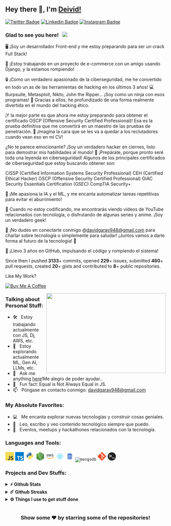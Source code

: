 ## Hey there 👋, I'm [Deivid!](https://github.com/deivid2025)

[![Twitter Badge](https://img.shields.io/badge/-Twitter-00acee?style=flat-square&logo=Twitter&logoColor=white)](https://twitter.com/deivid)
[![Linkedin Badge](https://img.shields.io/badge/-LinkedIn-0e76a8?style=flat-square&logo=Linkedin&logoColor=white)](https://linkedin.com/in/davidgaray)
[![Instagram Badge](https://img.shields.io/badge/-Instagram-e4405f?style=flat-square&logo=Instagram&logoColor=white)](https://instagram.com/david_garay2)

### Glad to see you here! &nbsp; ![](https://visitor-badge.glitch.me/badge?page_id=iampavangandhi.iampavangandhi&style=flat-square&color=0088cc)

🖥️ ¡Soy un desarrollador Front-end y me estoy preparando para ser un crack Full Stack!

🚀 ¡Estoy trabajando en un proyecto de e-commerce con un amigo usando Django, y la estamos rompiendo!

🔒 ¡Como un verdadero apasionado de la ciberseguridad, me he convertido en todo un as de las herramientas de hacking en los últimos 3 años! 💻 Burpsuite, Metasploit, Nikto, John the Ripper... ¡Soy como un ninja con esos programas! 🥷 Gracias a ellos, he profundizado de una forma realmente divertida en el mundo del hacking ético.

¡Y la mejor parte es que ahora me estoy preparando para obtener el certificado OSCP (Offensive Security Certified Professional)! Esa es la prueba definitiva que me convertirá en un maestro de las pruebas de penetración. 🥇 ¡Imagina la cara que se les va a quedar a los reclutadores cuando vean eso en mi CV!

¿No te parece emocionante? ¡Soy un verdadero hacker en ciernes, listo para demostrar mis habilidades al mundo! 🚀 ¡Prepárate, porque pronto seré toda una leyenda en ciberseguridad!
Algunos de los principales certificados de ciberseguridad que estoy buscando obtener son:

CISSP (Certified Information Systems Security Professional)
CEH (Certified Ethical Hacker)
OSCP (Offensive Security Certified Professional)
GIAC Security Essentials Certification (GSEC)
CompTIA Security+

🤖 ¡Me apasiona la IA y el ML, y me encanta automatizar tareas repetitivas para evitar el aburrimiento!

🎥 Cuando no estoy codificando, me encontrarás viendo videos de YouTube relacionados con tecnología, o disfrutando de algunas series y anime. ¡Soy un verdadero geek!

🌟 ¡No dudes en conectarte conmigo @davidgaray948@gmail.com para charlar sobre tecnología o simplemente para saludar! ¡Juntos vamos a darle forma al futuro de la tecnología! 🌟

📅 ¡Llevo 3 años en GitHub, impulsando el código y rompiendo el sistema!

Since then I pushed **3133**+ commits, opened **229**+ issues, submitted **460**+ pull requests, created **20**+ gists and contributed to **8**+ public repositories.

Like My Work?

<a href="https://www.buymeacoffee.com/deividuser" target="_blank"><img src="https://cdn.buymeacoffee.com/buttons/v2/default-yellow.png" alt="Buy Me A Coffee" height="60px" width="217px" ></a>

<img align="right" height="250" width="375" alt="" src="https://raw.githubusercontent.com/iampavangandhi/iampavangandhi/master/gifs/coder.gif" />

### Talking about Personal Stuff:

- 🛠 &nbsp; Estoy trabajando actualmente con JS, Dj, AWS, etc.
- 🚀 &nbsp; Estoy explorando actualmente ML, Gen AI, LLMs, etc.
- 💬 &nbsp; Ask me anything [here](https://github.com/deivid2025)!Me alegro de poder ayudar..
- 👾 &nbsp; Fun fact: Equal is Not Always Equal in JS.
- 📫 &nbsp; Póngase en contacto conmigo: davidgaray948@gmail.com

### My Absolute Favorites:

- 💻 &nbsp; Me encanta explorar nuevas tecnologías y construir cosas geniales.
- 📰 &nbsp; Leo, escribo y veo contenido tecnológico siempre que puedo.
- 🍕 &nbsp; Eventos, meetups y hackathones relacionados con la tecnología.

### Languages and Tools:

<code><img height="27" src="https://raw.githubusercontent.com/github/explore/80688e429a7d4ef2fca1e82350fe8e3517d3494d/topics/javascript/javascript.png" alt="Python"></code>
<code><img height="27" src="https://raw.githubusercontent.com/github/explore/80688e429a7d4ef2fca1e82350fe8e3517d3494d/topics/typescript/typescript.png" alt="Django"></code>
<code><img height="30" src="https://raw.githubusercontent.com/github/explore/80688e429a7d4ef2fca1e82350fe8e3517d3494d/topics/python/python.png" alt="Javascript"></code>
<code><img height="27" src="https://raw.githubusercontent.com/github/explore/80688e429a7d4ef2fca1e82350fe8e3517d3494d/topics/nodejs/nodejs.png" alt="nodejs"></code>
<code><img height="27" src="https://raw.githubusercontent.com/github/explore/80688e429a7d4ef2fca1e82350fe8e3517d3494d/topics/aws/aws.png" alt="aws"></code>
<code><img height="27" src="https://raw.githubusercontent.com/github/explore/80688e429a7d4ef2fca1e82350fe8e3517d3494d/topics/react/react.png" alt="react"></code>
<code><img height="27" src="https://raw.githubusercontent.com/github/explore/80688e429a7d4ef2fca1e82350fe8e3517d3494d/topics/sql/sql.png" alt="sql"></code>
<code><img height="27" src="https://encrypted-tbn0.gstatic.com/images?q=tbn%3AANd9GcSTTzPAw-55ssm1Im594xYZ9eRQu2JylrkYLg&usqp=CAU" alt="mongodb"></code>
<code><img height="27" src="https://raw.githubusercontent.com/devicons/devicon/master/icons/git/git-original.svg" alt="git"></code>
<code><img height="27" src="https://raw.githubusercontent.com/github/explore/80688e429a7d4ef2fca1e82350fe8e3517d3494d/topics/terminal/terminal.png" alt="terminal"></code>

### Projects and Dev Stuffs:

<details>
  <summary><b>⚡ Github Stats</b></summary>

  <br />
  <img height="180em" src="" />
  <img height="180em" src=""/>
</details>

<details>
  <summary><b>☄️ Github Streaks</b></summary>

  <br />
  <img height="180em" src="" />
</details>

<details>
  <br />
  <summary><b>⚙️ Things I use to get stuff done</b></summary>
  	<ul>
  	    <li><b>OS:</b>Windows 10</li>
	    <li><b>Laptop: </b> ASUS Core i9-13900H con una RTX 4090 </li>
  	    <li><b>Browser: </b> Chrome & Firefox</li>
	    <li><b>Terminal: </b> ZSH: Oh My Zsh (PowerLevel10k)</li>
	    <li><b>Code Editor:</b> VSCode - The best editor out there</li>
 	    <li><b>Other Tools:</b> Postman, Notion, Bitwarden and Raindrop</li>
	    <li><b>To Stay Updated:</b> Twitter, Product Hunt and Hacker News</li>
	</ul>
</details>

#

<div align="center">

### Show some ❤️ by starring some of the repositories!

</div>
